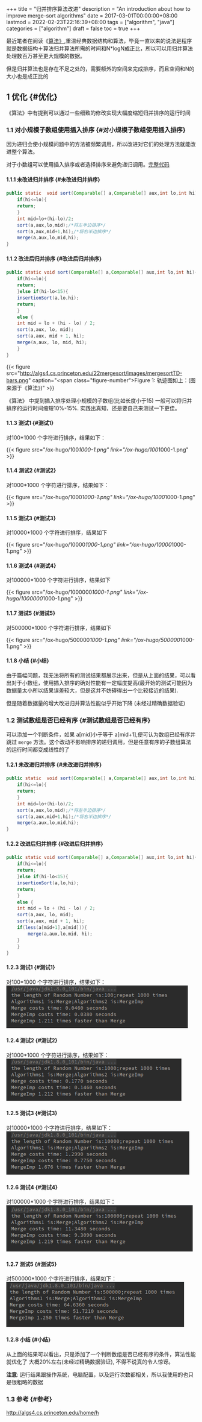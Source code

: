 +++
title = "归并排序算法改进"
description = "An introduction about how to improve merge-sort algorithms"
date = 2017-03-01T00:00:00+08:00
lastmod = 2022-02-23T22:16:39+08:00
tags = ["algorithm", "java"]
categories = ["algorithm"]
draft = false
toc = true
+++

最近笔者在阅读《[算法》](http://algs4.cs.princeton.edu/home/),重温经典数据结构和算法，毕竟一直以来的说法是程序就是数据结构＋算法归并算法所需的时间和N\*logN成正比，所以可以用归并算法处理数百万甚至更大规模的数据。

但是归并算法也是存在不足之处的，需要额外的空间来完成排序，而且空间和N的 大小也是成正比的


## <span class="section-num">1</span> 优化 {#优化}

《算法》中有提到可以通过一些细致的修改实现大幅度缩短归并排序的运行时间


### <span class="section-num">1.1</span> 对小规模子数组使用插入排序 {#对小规模子数组使用插入排序}

因为递归会使小规模问题中的方法被频繁调用，所以改进对它们的处理方法就能改进整个算法。

对于小数组可以使用插入排序或者选择排序来避免递归调用。[完整代码](https://github.com/samrayleung/AlgorithmsCode)


#### <span class="section-num">1.1.1</span> 未改进归并排序 {#未改进归并排序}

```java
public static  void sort(Comparable[] a,Comparable[] aux,int lo,int hi){
    if(hi<=lo){
	return;
    }
    int mid=lo+(hi-lo)/2;
    sort(a,aux,lo,mid);/*将左半边排序*/
    sort(a,aux,mid+1,hi);/*将右半边排序*/
    merge(a,aux,lo,mid,hi);
}
```


#### <span class="section-num">1.1.2</span> 改进后归并排序 {#改进后归并排序}

```java
public static void sort(Comparable[] a,Comparable[] aux,int lo,int hi){
    if(hi<=lo){
	return;
    }else if(hi-lo<15){
	insertionSort(a,lo,hi);
	return;
    }
    else {
	int mid = lo + (hi - lo) / 2;
	sort(a,aux, lo, mid);
	sort(a,aux, mid + 1, hi);
	merge(a,aux, lo, mid, hi);
    }
}
```

{{< figure src="http://algs4.cs.princeton.edu/22mergesort/images/mergesortTD-bars.png" caption="<span class=\"figure-number\">Figure 1: </span>轨迹图如上：(图来源于《算法》)" >}}

《算法》 中提到插入排序处理小规模的子数组(比如长度小于15) 一般可以将归并排序的运行时间缩短10%-15%. 实践出真知，还是要自己来测试一下更佳。


#### <span class="section-num">1.1.3</span> 测试1 {#测试1}

对100\*1000 个字符进行排序，结果如下：

{{< figure src="/ox-hugo/100*1000-1.png" link="/ox-hugo/100*1000-1.png" >}}


#### <span class="section-num">1.1.4</span> 测试2 {#测试2}

对1000\*1000 个字符进行排序，结果如下：

{{< figure src="/ox-hugo/1000*1000-1.png" link="/ox-hugo/1000*1000-1.png" >}}


#### <span class="section-num">1.1.5</span> 测试3 {#测试3}

对10000\*1000 个字符进行排序，结果如下

{{< figure src="/ox-hugo/10000*1000-1.png" link="/ox-hugo/10000*1000-1.png" >}}


#### <span class="section-num">1.1.6</span> 测试4 {#测试4}

对100000\*1000 个字符进行排序，结果如下

{{< figure src="/ox-hugo/1000000*1000-1.png" link="/ox-hugo/1000000*1000-1.png" >}}


#### <span class="section-num">1.1.7</span> 测试5 {#测试5}

对500000\*1000 个字符进行排序，结果如下

{{< figure src="/ox-hugo/500000*1000-1.png" link="/ox-hugo/500000*1000-1.png" >}}


#### <span class="section-num">1.1.8</span> 小结 {#小结}

由于篇幅问题，我无法将所有的测试结果都展示出来，但是从上面的结果，可以看出对于小数组，使用插入排序的确对性能有一定幅度提高(最开始的测试可能因为数据量太小所以结果误差较大，但是这并不妨碍得出一个比较接近的结果).

但是随着数据量的增大改进归并算法性能似乎开始下降 (未经过精确数据验证)


### <span class="section-num">1.2</span> 测试数组是否已经有序 {#测试数组是否已经有序}

可以添加一个判断条件，如果 a[mid]小于等于 a[mid+1],便可认为数组已经有序并跳过 `merge` 方法。这个改动不影响排序的递归调用，但是任意有序的子数组算法的运行时间都变成线性的了


#### <span class="section-num">1.2.1</span> 未改进归并排序 {#未改进归并排序}

```java
public static  void sort(Comparable[] a,Comparable[] aux,int lo,int hi){
    if(hi<=lo){
	return;
    }
    int mid=lo+(hi-lo)/2;
    sort(a,aux,lo,mid);/*将左半边排序*/
    sort(a,aux,mid+1,hi);/*将右半边排序*/
    merge(a,aux,lo,mid,hi);
}
```


#### <span class="section-num">1.2.2</span> 改进后归并排序 {#改进后归并排序}

```java
public static void sort(Comparable[] a,Comparable[] aux,int lo,int hi){
    if(hi<=lo){
	return;
    }else if(hi-lo<15){
	insertionSort(a,lo,hi);
	return;
    }
    else {
	int mid = lo + (hi - lo) / 2;
	sort(a,aux, lo, mid);
	sort(a,aux, mid + 1, hi);
	if(less(a[mid+1],a[mid])){
	    merge(a,aux,lo,mid, hi);
	}
    }
}
```


#### <span class="section-num">1.2.3</span> 测试1 {#测试1}

对100\*1000 个字符进行排序，结果如下：
[![](/ox-hugo/100*1000-2.png)](/ox-hugo/100*1000-2.png)


#### <span class="section-num">1.2.4</span> 测试2 {#测试2}

对1000\*1000 个字符进行排序，结果如下：
[![](/ox-hugo/1000*1000-2.png)](/ox-hugo/1000*1000-2.png)


#### <span class="section-num">1.2.5</span> 测试3 {#测试3}

对10000\*1000 个字符进行排序，结果如下：
[![](/ox-hugo/10000*1000-2.png)](/ox-hugo/10000*1000-2.png)


#### <span class="section-num">1.2.6</span> 测试4 {#测试4}

对100000\*1000 个字符进行排序，结果如下：
[![](/ox-hugo/100000*1000-2.png)](/ox-hugo/100000*1000-2.png)


#### <span class="section-num">1.2.7</span> 测试5 {#测试5}

对500000\*1000 个字符进行排序，结果如下：
[![](/ox-hugo/500000*1000-2.png)](/ox-hugo/500000*1000-2.png)


#### <span class="section-num">1.2.8</span> 小结 {#小结}

从上面的结果可以看出，只是添加了一个判断数组是否已经有序的条件，算法性能就优化了 大概20%左右(未经过精确数据验证), 不得不说真的令人惊讶。

****注意****:
运行结果跟操作系统，电脑配置，以及运行次数都相关，所以我使用的也只是很粗略的数据


### <span class="section-num">1.3</span> 参考 {#参考}

<http://algs4.cs.princeton.edu/home/h>
